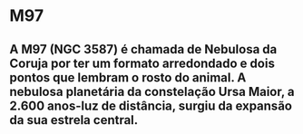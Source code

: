 # M97

## A M97 (NGC 3587) é chamada de Nebulosa da Coruja por ter um formato arredondado e dois pontos que lembram o rosto do animal. A nebulosa planetária da constelação Ursa Maior, a 2.600 anos-luz de distância, surgiu da expansão da sua estrela central.
